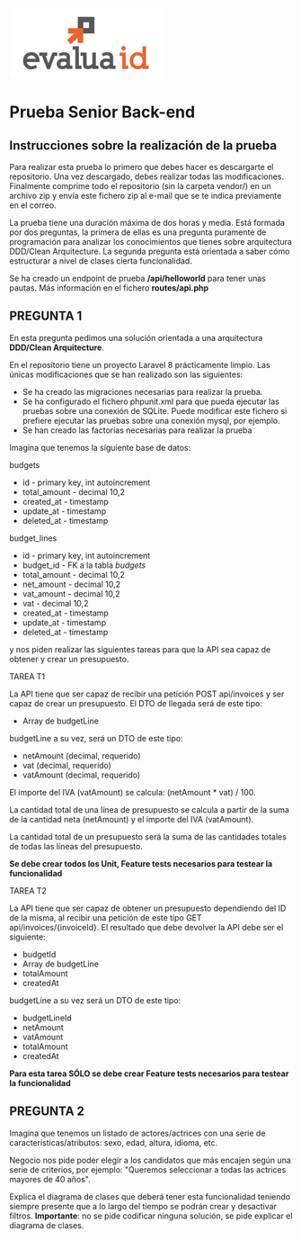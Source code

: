 <img alt="Evalua logo" src="public/logo_e.png"/>


# Prueba Senior Back-end

## Instrucciones sobre la realización de la prueba
Para realizar esta prueba lo primero que debes hacer es descargarte el repositorio. Una vez descargado, debes realizar todas las modificaciones. Finalmente comprime todo el repositorio (sin la carpeta vendor/) en un archivo zip y envía este fichero zip al e-mail que se te indica previamente en el correo.

La prueba tiene una duración máxima de dos horas y media. Está formada por dos preguntas, la primera de ellas es una pregunta puramente de programación para analizar los conocimientos que tienes sobre arquitectura DDD/Clean Arquitecture. La segunda pregunta está orientada a saber cómo estructurar a nivel de clases cierta funcionalidad.

Se ha creado un endpoint de prueba **/api/helloworld** para tener unas pautas. Más información en el fichero **routes/api.php**

## PREGUNTA 1

En esta pregunta pedimos una solución orientada a una arquitectura **DDD/Clean Arquitecture**.

En el repositorio tiene un proyecto Laravel 8 prácticamente limpio. Las únicas modificaciones que se han realizado son las siguientes:

- Se ha creado las migraciones necesarias para realizar la prueba.
- Se ha configurado el fichero phpunit.xml para que pueda ejecutar las pruebas sobre una conexión de SQLite. Puede modificar este fichero si prefiere ejecutar las pruebas sobre una conexión mysql, por ejemplo.
- Se han creado las factorías necesarias para realizar la prueba

Imagina que tenemos la siguiente base de datos:

budgets

- id - primary key, int autoincrement
- total_amount - decimal 10,2
- created_at - timestamp
- update_at - timestamp
- deleted_at - timestamp

budget_lines

- id - primary key, int autoincrement
- budget_id - FK a la tabla *budgets*
- total_amount - decimal 10,2
- net_amount - decimal 10,2
- vat_amount - decimal 10,2
- vat - decimal 10,2
- created_at - timestamp
- update_at - timestamp
- deleted_at - timestamp

y nos piden realizar las siguientes tareas para que la API sea capaz de obtener y crear un presupuesto.

TAREA T1

La API tiene que ser capaz de recibir una petición POST api/invoices y ser capaz de crear un presupuesto. El DTO de llegada será de este tipo:

- Array de budgetLine

budgetLine a su vez, será un DTO de este tipo:

- netAmount (decimal, requerido)
- vat (decimal, requerido)
- vatAmount (decimal, requerido)

El importe del IVA (vatAmount) se calcula: (netAmount * vat) / 100.

La cantidad total de una línea de presupuesto se calcula a partir de la suma de la cantidad neta (netAmount) y el importe del IVA (vatAmount).

La cantidad total de un presupuesto será la suma de las cantidades totales de todas las líneas del presupuesto.

**Se debe crear todos los Unit, Feature tests necesarios para testear la funcionalidad**

TAREA T2

La API tiene que ser capaz de obtener un presupuesto dependiendo del ID de la misma, al recibir una petición de este tipo GET api/invoices/{invoiceId}. El resultado que debe devolver la API debe ser el siguiente:

- budgetId
- Array de budgetLine
- totalAmount
- createdAt

budgetLine a su vez será un DTO de este tipo:

- budgetLineId
- netAmount
- vatAmount
- totalAmount
- createdAt

**Para esta tarea SÓLO se debe crear Feature tests necesarios para testear la funcionalidad**

## PREGUNTA 2

Imagina que tenemos un listado de actores/actrices con una serie de características/atributos: sexo, edad, altura, idioma, etc.

Negocio nos pide poder elegir a los candidatos que más encajen según una serie de criterios, por ejemplo: "Queremos seleccionar a todas las actrices mayores de 40 años".

Explica el diagrama de clases que deberá tener esta funcionalidad teniendo siempre presente que a lo largo del tiempo se podrán crear y desactivar filtros. **Importante**: no se pide codificar ninguna solución, se pide explicar el diagrama de clases.
